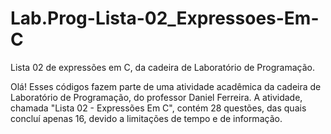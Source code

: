 # Lab.Prog-Lista-02_Expressoes-Em-C
Lista 02 de expressões em C, da cadeira de Laboratório de Programação.

Olá! Esses códigos fazem parte de uma atividade acadêmica da cadeira de Laboratório de Programação, do professor Daniel Ferreira.
A atividade, chamada "Lista 02 - Expressões Em C", contém 28 questões, das quais concluí apenas 16, devido a limitações de tempo e de informação.
